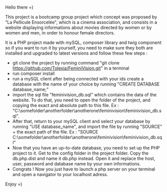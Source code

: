 Hello there =)

This project is a bootcamp group project which concept was proposed by "La Pellicule Ensorcelée", which is a cinema association, and consists in a website displaying informations about movies directed by women or by women and men, in order to honour female directors.

It is a PHP project made with mySQL, composer library and twig component so if you want to run it by yourself, you need to make sure they both are installed and upgraded to latest versions and follow these few steps :

* git clone the project by running command "git clone https://github.com/Tolexia/FeminiVision.git" in a terminal
* run composer install
* run a mySQL client after being connected with your ids create a database with the name of your choice by running "CREATE DATABASE database_name;"
* import the sql file "feminivision_db.sql" which contains the data of the website. To do that, you need to open the folder of the project, and copying the exact and absolute path to this file. Ex : "C:\somefolder\anotherfolder\anotherone\feminivision\feminivision_db.sql".
* After that, return to your mySQL client and select your database by running "USE database_name", and import the file by running "SOURCE" + the exact path of the file. Ex : "SOURCE C:\somefolder\anotherfolder\anotherone\feminivision\feminivision_db.sql"
* Now that you have an up-to-date database, you need to set up the PHP project to it. Get to the config folder in the project folder. Copy the db.php.dist and name it db.php instead. Open it and replace the host, user, password and database name by your own informations.
* Congrats ! Now you just have to launch a php server on your terminal and open a navigator to your localhost adress.

Enjoy =)
